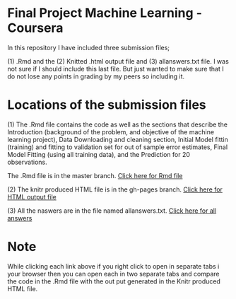 # Final Project Machine Learning - Coursera
In this repository I have included three submission files;

  (1) .Rmd and the (2) Knitted .html output file  and (3) allanswers.txt file.  I was not sure if I should include this last file. But just wanted to make sure that I do not lose any points in grading by my peers so including it.

# Locations of the submission files
(1) 
The .Rmd file contains the code as well as the sections that describe the Introduction (background of the problem, and objective of the machine learning project), Data Downloading and cleaning section, Initial Model fittin (training) and fitting to validation set for out of sample error estimates, Final Model Fitting (using all training data), and the Prediction for 20 observations. 

The .Rmd file is in the master branch. [Click here for Rmd file](https://github.com/jtgharp/FinalProjectMachineLearning/blob/master/MLProject.Rmd)  

(2) 
The knitr produced HTML file is in the gh-pages branch. [Click here for HTML output file](https://jtgharp.github.io/FinalProjectMachineLearning/)    

(3) 
All the naswers are in the file named allanswers.txt.  [Click here for all answers](https://github.com/jtgharp/FinalProjectMachineLearning/blob/master/allanswers.txt)  

# Note
While clicking each link above if you right click to open in separate tabs i your browser then you can open each in two separate tabs and compare the code in the .Rmd file with the out put generated in the Knitr produced HTML file.  
